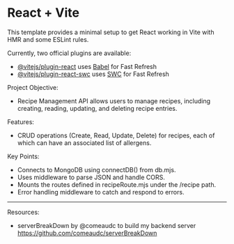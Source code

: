 # React + Vite

This template provides a minimal setup to get React working in Vite with HMR and some ESLint rules.

Currently, two official plugins are available:

- [@vitejs/plugin-react](https://github.com/vitejs/vite-plugin-react/blob/main/packages/plugin-react/README.md) uses [Babel](https://babeljs.io/) for Fast Refresh
- [@vitejs/plugin-react-swc](https://github.com/vitejs/vite-plugin-react-swc) uses [SWC](https://swc.rs/) for Fast Refresh



Project Objective: 
- Recipe Management API allows users to manage recipes, including creating, reading, updating, and deleting recipe entries. 

Features:
- CRUD operations (Create, Read, Update, Delete) for recipes, each of which can have an associated list of allergens.

Key Points:
- Connects to MongoDB using connectDB() from db.mjs.
- Uses middleware to parse JSON and handle CORS.
- Mounts the routes defined in recipeRoute.mjs under the /recipe path.
- Error handling middleware to catch and respond to errors.

---------------------------
Resources:

- serverBreakDown by @comeaudc to build my backend server
https://github.com/comeaudc/serverBreakDown


